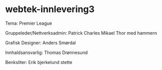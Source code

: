 # webtek-innlevering3
Tema: Premier League

Gruppeleder/Nettverksadmin: Patrick Charles Mikael Thor med hammern

Grafisk Designer:  Anders Smørdal

Innhaldsansvarlig: Thomas Drønnesund

Benksliter: Erik bjerkelund stette
